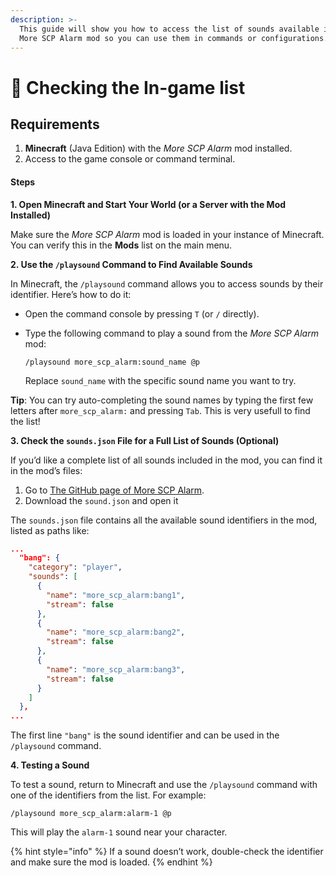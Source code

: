 ```yaml
---
description: >-
  This guide will show you how to access the list of sounds available in the
  More SCP Alarm mod so you can use them in commands or configurations.
---
```


# 📜 Checking the In-game list

## Requirements

1. **Minecraft** (Java Edition) with the _More SCP Alarm_ mod installed.
2. Access to the game console or command terminal.

#### Steps

**1. Open Minecraft and Start Your World (or a Server with the Mod Installed)**

Make sure the _More SCP Alarm_ mod is loaded in your instance of Minecraft. You can verify this in the **Mods** list on the main menu.

**2. Use the `/playsound` Command to Find Available Sounds**

In Minecraft, the `/playsound` command allows you to access sounds by their identifier. Here’s how to do it:

* Open the command console by pressing `T` (or `/` directly).
*   Type the following command to play a sound from the _More SCP Alarm_ mod:

    ```plaintext
    /playsound more_scp_alarm:sound_name @p
    ```

    Replace `sound_name` with the specific sound name you want to try.

**Tip**: You can try auto-completing the sound names by typing the first few letters after `more_scp_alarm:` and pressing `Tab`. This is very usefull to find the list!

**3. Check the `sounds.json` File for a Full List of Sounds (Optional)**

If you’d like a complete list of all sounds included in the mod, you can find it in the mod’s files:

1. Go to [The GitHub page of More SCP Alarm](../src/main/resources/assets/more\_scp\_alarm/sounds.json).
2. Download the `sound.json` and open it

The `sounds.json` file contains all the available sound identifiers in the mod, listed as paths like:

```json
...
  "bang": {
    "category": "player",
    "sounds": [
      {
        "name": "more_scp_alarm:bang1",
        "stream": false
      },
      {
        "name": "more_scp_alarm:bang2",
        "stream": false
      },
      {
        "name": "more_scp_alarm:bang3",
        "stream": false
      }
    ]
  },
...
```

The first line `"bang"` is the sound identifier and can be used in the `/playsound` command.

**4. Testing a Sound**

To test a sound, return to Minecraft and use the `/playsound` command with one of the identifiers from the list. For example:

```plaintext
/playsound more_scp_alarm:alarm-1 @p
```

This will play the `alarm-1` sound near your character.

{% hint style="info" %}
If a sound doesn’t work, double-check the identifier and make sure the mod is loaded.
{% endhint %}
